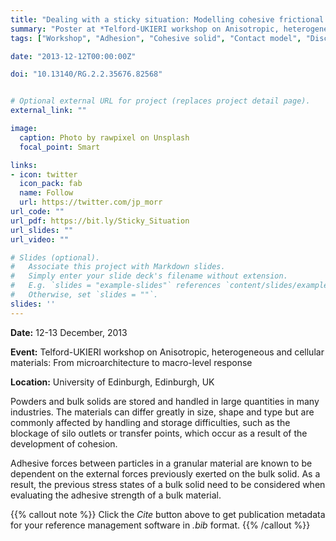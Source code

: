 ```yaml
---
title: "Dealing with a sticky situation: Modelling cohesive frictional granular solids"
summary: "Poster at *Telford-UKIERI workshop on Anisotropic, heterogeneous and cellular materials: From microarchitecture to macro-level response*"
tags: ["Workshop", "Adhesion", "Cohesive solid", "Contact model", "Discrete element method", "DEM", "Granular material", "contact"]

date: "2013-12-12T00:00:00Z"

doi: "10.13140/RG.2.2.35676.82568"


# Optional external URL for project (replaces project detail page).
external_link: ""

image:
  caption: Photo by rawpixel on Unsplash
  focal_point: Smart

links:
- icon: twitter
  icon_pack: fab
  name: Follow
  url: https://twitter.com/jp_morr
url_code: ""
url_pdf: https://bit.ly/Sticky_Situation
url_slides: ""
url_video: ""

# Slides (optional).
#   Associate this project with Markdown slides.
#   Simply enter your slide deck's filename without extension.
#   E.g. `slides = "example-slides"` references `content/slides/example-slides.md`.
#   Otherwise, set `slides = ""`.
slides: ''
---
```


**Date:** 12-13 December, 2013

**Event:** Telford-UKIERI workshop on Anisotropic, heterogeneous and cellular materials: From microarchitecture to macro-level response

**Location:** University of Edinburgh, Edinburgh, UK

Powders and bulk solids are stored and handled in large quantities in many industries. The materials can differ greatly in size, shape and type but are commonly affected by handling and storage difficulties, such as the blockage of silo outlets or transfer points, which occur as a result of the development of cohesion.

Adhesive forces between particles in a granular material are known to be dependent on the external forces previously exerted on the bulk solid. As a result, the previous stress states of a bulk solid need to be considered when evaluating the adhesive strength of a bulk material.

{{% callout note %}}
Click the *Cite* button above to get publication metadata for your reference management software in *.bib* format.
{{% /callout %}}

